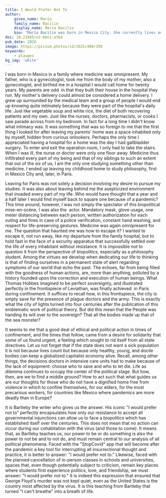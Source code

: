 ```yaml
---
title: I Would Prefer Not To
author:
    given_name: María
    family_name: Bacilio
    display_name: María Bacilio
    bio: "María Bacilio was born in Mexico City. She currently lives and studies in Paris where she is a first year PhD student in Philosophy at the École Normale Supérieure (ENS). She holds an MA in Contemporary Philosophy from the ENS and a BA in Philosophy from the Universidad Nacional Autónoma de México."
doi: 10.21985/n2-6bn1-at64
pub_date: 2020
image: https://picsum.photos/id/1025/480/350
keywords:
    - plauges
bg_img: 'white'
---
```


I was born in Mexico in a family where medicine was omnipresent. My father, who is a gynecologist, took me from the body of my mother, also a gynecologist, and birthed me in a hospital I would call home for twenty years. My parents are odd  in that they built their house in the hospital they run. My mother's delivery could almost be considered a home delivery. I grew up surrounded by the medical team and a group of people I would end up knowing quite intimately because they were part of the hospital's daily life. Just like vegetable soup and white rice, the diet of both recovering patients and my own. Just like the nurses, doctors, pharmacists, or cooks I saw parade across from my bedroom. In fact for a long time I didn't know what intimacy was. It was something that was so foreign to me that the first thing I looked for after leaving my parents' home was a space inhabited only by myself, hidden from curious onlookers. Perhaps the only time I appreciated having a hospital for a home was the day I had gallbladder surgery. To enter and exit the operation room, I only had to take the stairs. When I was ill, the nurse or doctor were only one floor away. Medicine thus infiltrated every part of my being and that of my siblings to such an extent that out of the six of us, I am the only one studying something other than medicine. I ended up leaving my childhood home to study philosophy, first in Mexico City and, later, in Paris.

Leaving for Paris was not solely a decision involving my desire to pursue my studies. It was also about leaving behind me the asepticized environment that invaded every part of my life. Who would have thought that a year and a half later I would find myself back to square one because of a pandemic? This time around, however, I was not simply the spectator of this biopolitical mise-en-scène, I was also the  actor. Mandatory mask, glove usage, one meter distancing between each person, written authorization for each outing and fines in case of a police verification, constant hand washing, and respect for life-preserving gestures. Medicine was again omnipresent for me. The question that haunted me was how to escape it? I wanted to escape it, not run away, like my departure from the family hospital, but to hold fast in the face of a security apparatus that successfully settled over the life of every inhabitant without resistance. It is impossible not to question it from the perspective of biopolitics, especially as a philosophy student. Among the virtues we develop when dedicating our life to thinking is that of finding ourselves in a permanent state of alert regarding symptoms of our world that echo the past. The echoes, far from being filled with the goodness of human actions, are, more than anything, polluted by a history founded upon the correction and execution of human beings. What Thomas Hobbes imagined to be perfect sovereignty, and illustrated perfectly in the frontispiece of Leviathan, was finally achieved  in Paris during confinement. It suffices to recall how, in this frontispiece, the city is empty save for the presence of plague doctors and the army. This is exactly what the city of lights turned into four centuries after the publication of this emblematic work of political theory. But did this mean that the People was handing its will over to the sovereign? That all the bodies made up that of the sea monster?

It seems to me that a good deal of ethical and political action in times of confinement, and the times that follow, came from a desire for solidarity that some of us found urgent, a feeling which sought to rid itself from all state directives. Let us not forget that if the state does not want a sick population it is not because lives count but because only healthy, young, and docile bodies can keep a globalized capitalist economy alive. Recall, among other things, the decisions doctors in intensive care units had to make because of the lack of equipment: choose who to save and who to let die. Life as dilemma continues to occupy the center of the political stage. But how, then, are we to find a middle ground? How to act such that what guides us are our thoughts for those who do not have a dignified home free from violence in which to confine themselves, for our elders, for the most precarious workers, for countries like Mexico where pandemics are more deadly than in Europe?

It is Bartleby the writer who gives us the answer. His iconic "I would prefer not to" perfectly encapsulates how only our resistance to accept all governmental injunctions can allow us to face a biopolitics which has established itself over the centuries. This does not mean that no action can occur during our cohabitation with the virus (and those to come). It means that, as Bartleby teaches us, our power to be or do something is also the power to not be and to not do, and must remain central to our analysis of all political phenomena. Faced with the "StopCovid" app that will become after the pandemic a key tool for interrupting all insurrectional thought and practice, it is better to answer: "I would prefer not to." Likewise, faced with the planned cancellation of in-person classes in schools and universities, spaces that, even though potentially subject to criticism, remain key places where students first experience politics, love, and friendship, we must answer: "I would prefer not to." It is indeed this expression that ensured that George Floyd's murder was not kept quiet, even as the United States is the country most affected by the virus. It is this teaching from Bartleby that turned "I can't breathe" into a breath of life.
